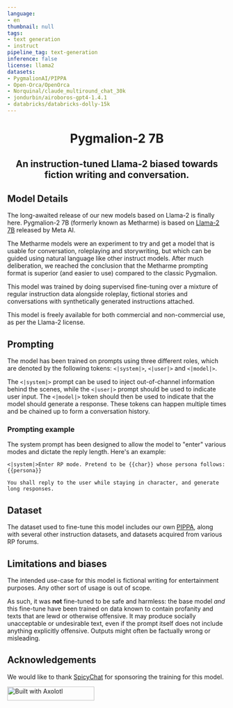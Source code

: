 ```yaml
---
language:
- en
thumbnail: null
tags:
- text generation
- instruct
pipeline_tag: text-generation
inference: false
license: llama2
datasets:
- PygmalionAI/PIPPA
- Open-Orca/OpenOrca
- Norquinal/claude_multiround_chat_30k
- jondurbin/airoboros-gpt4-1.4.1
- databricks/databricks-dolly-15k
---
```

<h1 style="text-align: center">Pygmalion-2 7B</h1>
<h2 style="text-align: center">An instruction-tuned Llama-2 biased towards fiction writing and conversation.</h2>

## Model Details

The long-awaited release of our new models based on Llama-2 is finally here. Pygmalion-2 7B (formerly known as Metharme) is based on
[Llama-2 7B](https://huggingface.co/meta-llama/llama-2-7b-hf) released by Meta AI. 

The Metharme models were an experiment to try and get a model that is usable for conversation, roleplaying and storywriting, 
but which can be guided using natural language like other instruct models. After much deliberation, we reached the conclusion
that the Metharme prompting format is superior (and easier to use) compared to the classic Pygmalion. 

This model was trained by doing supervised fine-tuning over a mixture of regular instruction data alongside roleplay, fictional stories
and conversations with synthetically generated instructions attached.

This model is freely available for both commercial and non-commercial use, as per the Llama-2 license.


## Prompting

The model has been trained on prompts using three different roles, which are denoted by the following tokens: `<|system|>`, `<|user|>` and `<|model|>`.

The `<|system|>` prompt can be used to inject out-of-channel information behind the scenes, while the `<|user|>` prompt should be used to indicate user input.
The `<|model|>` token should then be used to indicate that the model should generate a response. These tokens can happen multiple times and be chained up to
form a conversation history.

### Prompting example

The system prompt has been designed to allow the model to "enter" various modes and dictate the reply length. Here's an example:

```
<|system|>Enter RP mode. Pretend to be {{char}} whose persona follows:
{{persona}}

You shall reply to the user while staying in character, and generate long responses.
```

## Dataset
The dataset used to fine-tune this model includes our own [PIPPA](https://huggingface.co/datasets/PygmalionAI/PIPPA), along with several other instruction
datasets, and datasets acquired from various RP forums.

## Limitations and biases

The intended use-case for this model is fictional writing for entertainment purposes. Any other sort of usage is out of scope.

As such, it was **not** fine-tuned to be safe and harmless: the base model _and_ this fine-tune have been trained on data known to contain profanity and texts that
are lewd or otherwise offensive. It may produce socially unacceptable or undesirable text, even if the prompt itself does not include anything explicitly offensive.
Outputs might often be factually wrong or misleading.

## Acknowledgements
We would like to thank [SpicyChat](https://spicychat.ai/) for sponsoring the training for this model.

[<img src="https://raw.githubusercontent.com/OpenAccess-AI-Collective/axolotl/main/image/axolotl-badge-web.png" alt="Built with Axolotl" width="200" height="32"/>](https://github.com/OpenAccess-AI-Collective/axolotl)
